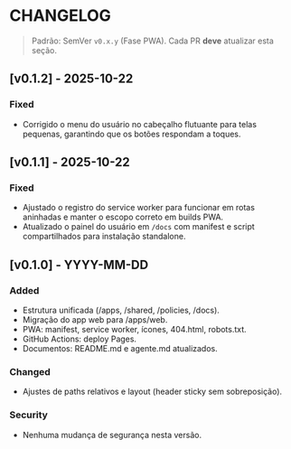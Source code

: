 # CHANGELOG
> Padrão: SemVer `v0.x.y` (Fase PWA). Cada PR **deve** atualizar esta seção.

## [v0.1.2] - 2025-10-22
### Fixed
- Corrigido o menu do usuário no cabeçalho flutuante para telas pequenas, garantindo que os botões respondam a toques.

## [v0.1.1] - 2025-10-22
### Fixed
- Ajustado o registro do service worker para funcionar em rotas aninhadas e manter o escopo correto em builds PWA.
- Atualizado o painel do usuário em `/docs` com manifest e script compartilhados para instalação standalone.

## [v0.1.0] - YYYY-MM-DD
### Added
- Estrutura unificada (/apps, /shared, /policies, /docs).
- Migração do app web para /apps/web.
- PWA: manifest, service worker, ícones, 404.html, robots.txt.
- GitHub Actions: deploy Pages.
- Documentos: README.md e agente.md atualizados.

### Changed
- Ajustes de paths relativos e layout (header sticky sem sobreposição).

### Security
- Nenhuma mudança de segurança nesta versão.
